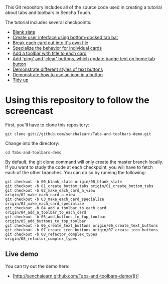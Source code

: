 This Git repository includes all of the source code used in creating a tutorial about tabs and toolbars in Sencha Touch.

The tutorial includes several checkpoints:

* [Blank slate][00]
* [Create user interface using bottom-docked tab bar][01]
* [Break each card out into it's own file][02]
* [Specialize the behavior for individual cards][03]
* [Add a toolbar with title to each card][04]
* [Add 'ping' and 'clear' buttons, which update badge text on home tab button][05]
* [Demonstrate different styles of text buttons][06]
* [Demonstrate how to use an icon in a button][07]
* [Tidy up][08]

# Using this repository to follow the screencast

First, you'll have to clone this repository:

    git clone git://github.com/senchalearn/Tabs-and-toolbars-demo.git

Change into the directory:

    cd Tabs-and-toolbars-demo

By default, the git clone command will only create the master branch locally. If you want to study the code at each checkpoint, you will have to fetch each of the other branches. You can do so by running the following:

    git checkout -b 00_blank_slate origin/00_blank_slate
    git checkout -b 01_create_bottom_tabs origin/01_create_bottom_tabs
    git checkout -b 02_make_each_card_a_view origin/02_make_each_card_a_view
    git checkout -b 03_make_each_card_specialize origin/03_make_each_card_specialize
    git checkout -b 04_add_a_toolbar_to_each_card origin/04_add_a_toolbar_to_each_card
    git checkout -b 05_add_buttons_to_top_toolbar origin/05_add_buttons_to_top_toolbar
    git checkout -b 06_create_text_buttons origin/06_create_text_buttons
    git checkout -b 07_create_icon_buttons origin/07_create_icon_buttons
    git checkout -b 08_refactor_complex_types origin/08_refactor_complex_types

## Live demo

You can try out the demo here:

* [http://senchalearn.github.com/Tabs-and-toolbars-demo/][t]

[t]: http://senchalearn.github.com/Tabs-and-toolbars-demo/
[00]: https://github.com/senchalearn/Tabs-and-toolbars-demo/tree/00_blank_slate
[01]: https://github.com/senchalearn/Tabs-and-toolbars-demo/tree/01_create_bottom_tabs
[02]: https://github.com/senchalearn/Tabs-and-toolbars-demo/tree/02_make_each_card_a_view
[03]: https://github.com/senchalearn/Tabs-and-toolbars-demo/tree/03_make_each_card_specialize
[04]: https://github.com/senchalearn/Tabs-and-toolbars-demo/tree/04_add_a_toolbar_to_each_card
[05]: https://github.com/senchalearn/Tabs-and-toolbars-demo/tree/05_add_buttons_to_top_toolbar
[06]: https://github.com/senchalearn/Tabs-and-toolbars-demo/tree/06_create_text_buttons
[07]: https://github.com/senchalearn/Tabs-and-toolbars-demo/tree/07_create_icon_buttons
[08]: https://github.com/senchalearn/Tabs-and-toolbars-demo/tree/08_refactor_complex_types
